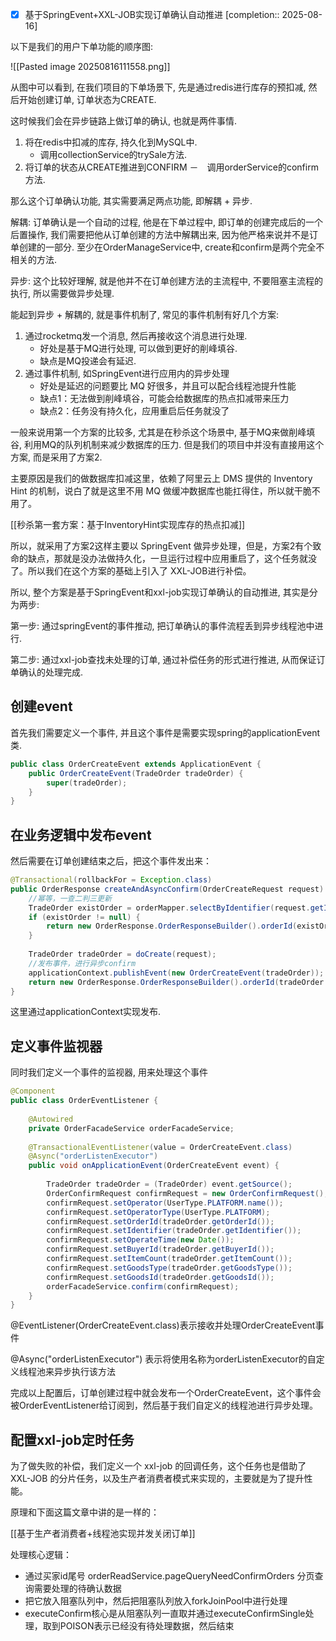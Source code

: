 - [x] 基于SpringEvent+XXL-JOB实现订单确认自动推进  [completion:: 2025-08-16]

以下是我们的用户下单功能的顺序图:

![[Pasted image 20250816111558.png]]

从图中可以看到, 在我们项目的下单场景下, 先是通过redis进行库存的预扣减, 然后开始创建订单, 订单状态为CREATE.

这时候我们会在异步链路上做订单的确认, 也就是两件事情.

1. 将在redis中扣减的库存, 持久化到MySQL中.
	- 调用collectionService的trySale方法.
2. 将订单的状态从CREATE推进到CONFIRM
	－　调用orderService的confirm方法.

那么这个订单确认功能, 其实需要满足两点功能, 即解耦 + 异步.

解耦: 订单确认是一个自动的过程, 他是在下单过程中, 即订单的创建完成后的一个后置操作, 我们需要把他从订单创建的方法中解耦出来, 因为他严格来说并不是订单创建的一部分. 至少在OrderManageService中, create和confirm是两个完全不相关的方法.

异步: 这个比较好理解, 就是他并不在订单创建方法的主流程中, 不要阻塞主流程的执行, 所以需要做异步处理.

能起到异步 + 解耦的, 就是事件机制了, 常见的事件机制有好几个方案:

1. 通过rocketmq发一个消息, 然后再接收这个消息进行处理.
	- 好处是基于MQ进行处理, 可以做到更好的削峰填谷.
	- 缺点是MQ投递会有延迟.
2. 通过事件机制, 如SpringEvent进行应用内的异步处理
	- 好处是延迟的问题要比 MQ 好很多，并且可以配合线程池提升性能
	- 缺点1：无法做到削峰填谷，可能会给数据库的热点扣减带来压力
	- 缺点2：任务没有持久化，应用重启后任务就没了

一般来说用第一个方案的比较多, 尤其是在秒杀这个场景中, 基于MQ来做削峰填谷, 利用MQ的队列机制来减少数据库的压力. 但是我们的项目中并没有直接用这个方案, 而是采用了方案2.

主要原因是我们的做数据库扣减这里，依赖了阿里云上 DMS 提供的 Inventory Hint 的机制，说白了就是这里不用 MQ 做缓冲数据库也能扛得住，所以就干脆不用了。

[[秒杀第一套方案：基于InventoryHint实现库存的热点扣减]]

所以，就采用了方案2这样主要以 SpringEvent 做异步处理，但是，方案2有个致命的缺点，那就是没办法做持久化，一旦运行过程中应用重启了，这个任务就没了。所以我们在这个方案的基础上引入了 XXL-JOB进行补偿。

所以, 整个方案是基于SpringEvent和xxl-job实现订单确认的自动推进, 其实是分为两步:

第一步: 通过springEvent的事件推动, 把订单确认的事件流程丢到异步线程池中进行.

第二步: 通过xxl-job查找未处理的订单, 通过补偿任务的形式进行推进, 从而保证订单确认的处理完成.

## 创建event

首先我们需要定义一个事件, 并且这个事件是需要实现spring的applicationEvent类.

```java
public class OrderCreateEvent extends ApplicationEvent {
	public OrderCreateEvent(TradeOrder tradeOrder) {
		super(tradeOrder);
	}
}
```

## 在业务逻辑中发布event

然后需要在订单创建结束之后，把这个事件发出来：

```java
@Transactional(rollbackFor = Exception.class)  
public OrderResponse createAndAsyncConfirm(OrderCreateRequest request) {  
    //幂等，一查二判三更新  
    TradeOrder existOrder = orderMapper.selectByIdentifier(request.getIdentifier(), request.getBuyerId());  
    if (existOrder != null) {  
        return new OrderResponse.OrderResponseBuilder().orderId(existOrder.getOrderId()).buildSuccess();  
    }  
  
    TradeOrder tradeOrder = doCreate(request);  
    //发布事件，进行异步confirm  
    applicationContext.publishEvent(new OrderCreateEvent(tradeOrder));  
    return new OrderResponse.OrderResponseBuilder().orderId(tradeOrder.getOrderId()).buildSuccess();  
}
```

这里通过applicationContext实现发布.

## 定义事件监视器

同时我们定义一个事件的监视器, 用来处理这个事件

```java
@Component  
public class OrderEventListener {  
  
    @Autowired  
    private OrderFacadeService orderFacadeService;  
  
    @TransactionalEventListener(value = OrderCreateEvent.class)  
    @Async("orderListenExecutor")  
    public void onApplicationEvent(OrderCreateEvent event) {  
  
        TradeOrder tradeOrder = (TradeOrder) event.getSource();  
        OrderConfirmRequest confirmRequest = new OrderConfirmRequest();  
        confirmRequest.setOperator(UserType.PLATFORM.name());  
        confirmRequest.setOperatorType(UserType.PLATFORM);  
        confirmRequest.setOrderId(tradeOrder.getOrderId());  
        confirmRequest.setIdentifier(tradeOrder.getIdentifier());  
        confirmRequest.setOperateTime(new Date());  
        confirmRequest.setBuyerId(tradeOrder.getBuyerId());  
        confirmRequest.setItemCount(tradeOrder.getItemCount());  
        confirmRequest.setGoodsType(tradeOrder.getGoodsType());  
        confirmRequest.setGoodsId(tradeOrder.getGoodsId());  
        orderFacadeService.confirm(confirmRequest);  
    }  
}
```

@EventListener(OrderCreateEvent.class)表示接收并处理OrderCreateEvent事件

@Async("orderListenExecutor") 表示将使用名称为orderListenExecutor的自定义线程池来异步执行该方法

完成以上配置后，订单创建过程中就会发布一个OrderCreateEvent，这个事件会被OrderEventListener给订阅到，然后基于我们自定义的线程池进行异步处理。

## 配置xxl-job定时任务

为了做失败的补偿，我们定义一个 xxl-job 的回调任务，这个任务也是借助了 XXL-JOB 的分片任务，以及生产者消费者模式来实现的，主要就是为了提升性能。

原理和下面这篇文章中讲的是一样的：

[[基于生产者消费者+线程池实现并发关闭订单]]

处理核心逻辑：
- 通过买家id尾号 orderReadService.pageQueryNeedConfirmOrders 分页查询需要处理的待确认数据
- 把它放入阻塞队列中，然后把阻塞队列放入forkJoinPool中进行处理
- executeConfirm核心是从阻塞队列一直取并通过executeConfirmSingle处理，取到POISON表示已经没有待处理数据，然后结束

